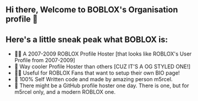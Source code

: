 ## Hi there, Welcome to BOBLOX's Organisation profile 👋

## Here's a little sneak peak what BOBLOX is:

- 🙋‍♀️ A 2007-2009 ROBLOX Profile Hoster [that looks like ROBLOX's User Profile from 2007-2009]
- 🌈 Way cooler Profile Hoster than others [CUZ IT'S A OG STYLED ONE!]
- 👩‍💻 Useful for ROBLOX Fans that want to setup their own BIO page!
- 🍿 100% Self Written code and made by amazing person m5rcel.
- 🧙 There might be a GitHub profile hoster one day. There is one, but for m5rcel only, and a modern ROBLOX one.

